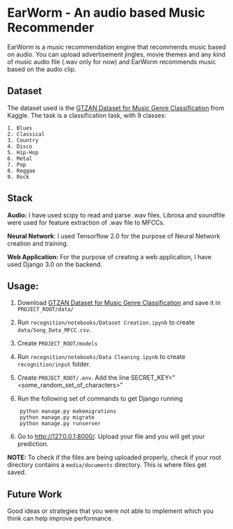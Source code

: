 # EarWorm - An audio based Music Recommender

EarWorm is a music recommendation engine that recommends music based on audio. You can upload advertisement jingles, movie themes and any kind of music audio file (.wav only for now) and EarWorm recommends music based on the audio clip.

## Dataset

The dataset used is the [GTZAN Dataset for Music Genre Classification](https://www.kaggle.com/datasets/andradaolteanu/gtzan-dataset-music-genre-classification) from Kaggle. The task is a classification task, with 9 classes:

    1. Blues
    2. Classical
    3. Country
    4. Disco
    5. Hip-Hop
    6. Metal
    7. Pop
    8. Reggae
    9. Rock

## Stack

**Audio:** I have used scipy to read and parse .wav files. Librosa and soundfile were used for feature extraction of .wav file to MFCCs.

**Neural Network**: I used Tensorflow 2.0 for the purpose of Neural Network creation and training.

**Web Application:** For the purpose of creating a web application, I have used Django 3.0 on the backend.

## Usage:

1. Download [GTZAN Dataset for Music Genre Classification](https://www.kaggle.com/datasets/andradaolteanu/gtzan-dataset-music-genre-classification) and save it in `PROJECT_ROOT/data/`

2. Run `recognition/notebooks/Dataset Creation.ipynb` to create `data/Song_Data_MFCC.csv`.

3. Create `PROJECT_ROOT/models`

4. Run `recognition/notebooks/Data Cleaning.ipynb` to create `recognition/input` folder.

5. Create `PROJECT_ROOT/.env`. Add the line SECRET_KEY="<some_random_set_of_characters>"

6. Run the following set of commands to get Django running

```
    python manage.py makemigrations
    python manage.py migrate
    python manage.py runserver
```

6. Go to http://127.0.0.1:8000/. Upload your file and you will get your prediction.

**NOTE:** To check if the files are being uploaded properly, check if your root directory contains a `media/documents` directory. This is where files get saved.

## Future Work
Good ideas or strategies that you were not able to implement which you think can help  improve performance.
